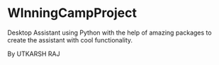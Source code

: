 # WInningCampProject
Desktop Assistant using Python
with the help of amazing packages to create the assistant with cool functionality.

By UTKARSH RAJ
